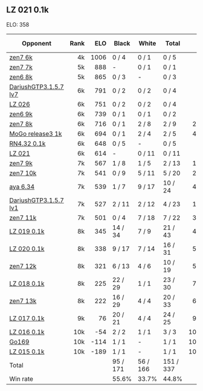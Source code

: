 ## LZ 021 0.1k ##

ELO: 358

Opponent | Rank | ELO | Black | White | Total | Win rate
---------|-----:|----:|-------|-------|-------|-------:
[zen7 6k](zen7%206k.md) | 4k | 1006 | 0 / 4 | 0 / 1 | 0 / 5 | 0.0%
[zen7 7k](zen7%207k.md) | 5k | 888 | - | 0 / 1 | 0 / 1 | 0.0%
[zen6 8k](zen6%208k.md) | 5k | 865 | 0 / 3 | - | 0 / 3 | 0.0%
[DariushGTP3.1.5.7 lv7](DariushGTP3.1.5.7%20lv7.md) | 6k | 791 | 0 / 2 | 0 / 2 | 0 / 4 | 0.0%
[LZ 026](LZ%20026.md) | 6k | 751 | 0 / 2 | 0 / 2 | 0 / 4 | 0.0%
[zen6 9k](zen6%209k.md) | 6k | 739 | 0 / 1 | 0 / 1 | 0 / 2 | 0.0%
[zen7 8k](zen7%208k.md) | 6k | 716 | 0 / 1 | 2 / 8 | 2 / 9 | 22.2%
[MoGo release3 1k](MoGo%20release3%201k.md) | 6k | 694 | 0 / 1 | 2 / 4 | 2 / 5 | 40.0%
[RN4.32 0.1k](RN4.32%200.1k.md) | 6k | 648 | 0 / 5 | - | 0 / 5 | 0.0%
[LZ 021](LZ%20021.md) | 6k | 614 | - | 0 / 11 | 0 / 11 | 0.0%
[zen7 9k](zen7%209k.md) | 7k | 567 | 1 / 8 | 1 / 5 | 2 / 13 | 15.4%
[zen7 10k](zen7%2010k.md) | 7k | 541 | 0 / 9 | 5 / 11 | 5 / 20 | 25.0%
[aya 6.34](aya%206.34.md) | 7k | 539 | 1 / 7 | 9 / 17 | 10 / 24 | 41.7%
[DariushGTP3.1.5.7 lv1](DariushGTP3.1.5.7%20lv1.md) | 7k | 527 | 2 / 11 | 2 / 12 | 4 / 23 | 17.4%
[zen7 11k](zen7%2011k.md) | 7k | 501 | 0 / 4 | 7 / 18 | 7 / 22 | 31.8%
[LZ 019 0.1k](LZ%20019%200.1k.md) | 8k | 345 | 14 / 34 | 7 / 9 | 21 / 43 | 48.8%
[LZ 020 0.1k](LZ%20020%200.1k.md) | 8k | 338 | 9 / 17 | 7 / 14 | 16 / 31 | 51.6%
[zen7 12k](zen7%2012k.md) | 8k | 321 | 6 / 13 | 4 / 6 | 10 / 19 | 52.6%
[LZ 018 0.1k](LZ%20018%200.1k.md) | 8k | 225 | 22 / 29 | 1 / 1 | 23 / 30 | 76.7%
[zen7 13k](zen7%2013k.md) | 8k | 222 | 16 / 29 | 4 / 4 | 20 / 33 | 60.6%
[LZ 017 0.1k](LZ%20017%200.1k.md) | 9k | 76 | 20 / 21 | 4 / 4 | 24 / 25 | 96.0%
[LZ 016 0.1k](LZ%20016%200.1k.md) | 10k | -54 | 2 / 2 | 1 / 1 | 3 / 3 | 100.0%
[Go169](Go169.md) | 10k | -114 | 1 / 1 | - | 1 / 1 | 100.0%
[LZ 015 0.1k](LZ%20015%200.1k.md) | 10k | -189 | 1 / 1 | - | 1 / 1 | 100.0%
Total | | | 95 / 171 | 56 / 166 | 151 / 337 | 
Win rate| | | 55.6% | 33.7% | 44.8% | 
